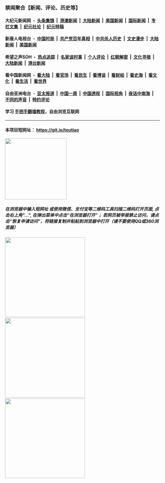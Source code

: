 ### 禁闻聚合【新闻、评论、历史等】

#### 大纪元新闻网 &nbsp;-&nbsp; [头条集锦](indexes/E头条集锦.md?t=02041801) &nbsp;|&nbsp; [港澳新闻](indexes/E港澳新闻.md?t=02041801)  &nbsp;|&nbsp; [大陆新闻](indexes/E大陆新闻.md?t=02041801) &nbsp;|&nbsp; [美国新闻](indexes/E美国新闻.md?t=02041801) &nbsp;|&nbsp; [国际新闻](indexes/E国际新闻.md?t=02041801) &nbsp;|&nbsp; [专栏文集](indexes/E专栏文集.md?t=02041801) &nbsp;|&nbsp; [纪元社论](indexes/E纪元社论.md?t=02041801) &nbsp;|&nbsp; [纪元特稿](indexes/E纪元特稿.md?t=02041801) 

#### 新唐人电视台 &nbsp;-&nbsp; [中国时局](indexes/N中国时局.md?t=02041801) &nbsp;|&nbsp; [共产党百年真相](indexes/N共产党百年真相.md?t=02041801) &nbsp;|&nbsp; [中共杀人历史](indexes/N中共杀人历史.md?t=02041801) &nbsp;|&nbsp; [文史漫步](indexes/N文史漫步.md?t=02041801) &nbsp;|&nbsp; [大陆新闻](indexes/N大陆新闻.md?t=02041801) &nbsp;|&nbsp; [美国新闻](indexes/N美国新闻.md?t=02041801)

#### 希望之声SOH &nbsp;-&nbsp; [热点追踪](indexes/H热点追踪.md?t=02041801) &nbsp;|&nbsp; [名家谈时事](indexes/H名家谈时事.md?t=02041801) &nbsp;|&nbsp; [个人评论](indexes/H个人评论.md?t=02041801)  &nbsp;|&nbsp; [红朝解密](indexes/H红朝解密.md?t=02041801) &nbsp;|&nbsp; [文化寻根](indexes/H文化寻根.md?t=02041801) &nbsp;|&nbsp; [大陆新闻](indexes/H大陆新闻.md?t=02041801) &nbsp;|&nbsp; [港台新闻](indexes/H港台新闻.md?t=02041801)

#### 看中国新闻网 &nbsp;-&nbsp; [看大陆](indexes/S看大陆.md?t=02041801) &nbsp;|&nbsp; [看官场](indexes/S看官场.md?t=02041801) &nbsp;|&nbsp; [看民生](indexes/S看民生.md?t=02041801)  &nbsp;|&nbsp; [看博谈](indexes/S看博谈.md?t=02041801) &nbsp;|&nbsp; [看财经](indexes/S看财经.md?t=02041801) &nbsp;|&nbsp; [看史海](indexes/S看史海.md?t=02041801) &nbsp;|&nbsp; [看文化](indexes/S看文化.md?t=02041801) &nbsp;|&nbsp; [看生活](indexes/S看生活.md?t=02041801) &nbsp;|&nbsp; [看世界](indexes/S看世界.md?t=02041801)

#### 自由亚洲电台 &nbsp;-&nbsp; [亚太报道](indexes/R亚太报道.md?t=02041801) &nbsp;|&nbsp; [中国一周](indexes/R中国一周.md?t=02041801) &nbsp;|&nbsp; [中国透视](indexes/R中国透视.md?t=02041801)  &nbsp;|&nbsp; [国际视角](indexes/R国际视角.md?t=02041801) &nbsp;|&nbsp; [夜话中南海](indexes/R夜话中南海.md?t=02041801) &nbsp;|&nbsp; [不同的声音](indexes/R不同的声音.md?t=02041801) &nbsp;|&nbsp; [特约评论](indexes/R特约评论.md?t=02041801)

#### 学习 [手把手翻墙教程](https://github.com/gfw-breaker/guides/wiki)，自由浏览互联网

----

#### 本项目短网址： https://git.io/toutiao
<img src="https://raw.githubusercontent.com/gfw-breaker/banned-news/master/scripts/img/qr.png" width="200px"/>  

##### 在浏览器中输入短网址 或使用微信、支付宝等二维码工具扫描二维码打开页面, 点击右上角"...", 在弹出菜单中点击“在浏览器打开”； 若网页被举报禁止访问，请点击“恢复申请访问”，将链接复制并粘贴到浏览器中打开（请不要使用QQ或360浏览器）

<img src="https://raw.githubusercontent.com/gfw-breaker/banned-news/master/scripts/img/1.png" width="260px"/> &nbsp; <img src="https://raw.githubusercontent.com/gfw-breaker/banned-news/master/scripts/img/2.png" width="260px"/> &nbsp; <img src="https://raw.githubusercontent.com/gfw-breaker/banned-news/master/scripts/img/3.png" width="260px"/>
